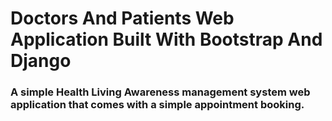 # Doctors And Patients Web Application Built With Bootstrap And Django

### A simple Health Living Awareness management system web application that comes with a simple appointment booking.




